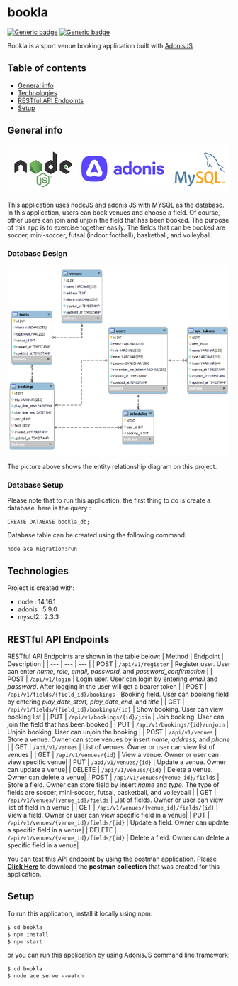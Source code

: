 # bookla
[![Generic badge](https://img.shields.io/badge/npm-v14.16.1-blue.svg)](https://shields.io/) [![Generic badge](https://img.shields.io/badge/node-6.14.12-green.svg)](https://shields.io/)

Bookla is a sport venue booking application built with [AdonisJS](https://adonisjs.com/)
## Table of contents
* [General info](#general-info)
* [Technologies](#technologies)
* [RESTful API Endpoints](#restful-api-endpoints)
* [Setup](#setup)

## General info
![tech-stack](/assets/images/techStack.png)

This application uses nodeJS and adonis JS with MYSQL as the database. In this application, users can book venues and choose a field. 
Of course, other users can join and unjoin the field that has been booked. The purpose of this app is to exercise together easily. The fields that can be booked are soccer, mini-soccer, futsal (indoor football), basketball, and volleyball.
### Database Design
![erd](/assets/images/erd.png)

The picture above shows the entity relationship diagram on this project.

### Database Setup
Please note that to run this application, the first thing to do is create a database. here is the query :
```
CREATE DATABASE bookla_db;
```
Database table can be created using the following command:
```
node ace migration:run
```

## Technologies
Project is created with:
* node : 14.16.1
* adonis : 5.9.0
* mysql2 : 2.3.3

## RESTful API Endpoints
RESTful API Endpoints are shown in the table below:
| Method | Endpoint | Description |
| --- | --- | --- |
| POST | `/api/v1/register` | Register user. User can enter *name, role, email, password,* and *password_confirmation* |
| POST | `/api/v1/login` | Login user. User can login by entering *email* and *password*. After logging in the user will get a bearer token  |
| POST | `/api/v1/fields/{field_id}/bookings` | Booking field. User can booking field by entering *play_date_start, play_date_end,* and *title* |
| GET | `/api/v1/fields/{field_id}/bookings/{id}` | Show booking. User can view booking list |
| PUT | `/api/v1/bookings/{id}/join` | Join booking. User can join the field that has been booked |
| PUT | `/api/v1/bookings/{id}/unjoin` | Unjoin booking. User can unjoin the booking |
| POST | `/api/v1/venues` | Store a venue. Owner can store venues by insert *name, address,* and *phone* |
| GET | `/api/v1/venues` | List of venues. Owner or user can view list of venues |
| GET | `/api/v1/venues/{id}` | View a venue. Owner or user can view specific venue|
| PUT | `/api/v1/venues/{id}` | Update a venue. Owner can update a venue|
| DELETE | `/api/v1/venues/{id}` | Delete a venue. Owner can delete a venue|
| POST | `/api/v1/venues/{venue_id}/fields` | Store a field. Owner can store field by insert *name* and *type*. The type of fields are soccer, mini-soccer, futsal, basketball, and volleyball |
| GET | `/api/v1/venues/{venue_id}/fields` | List of fields. Owner or user can view list of field in a venue |
| GET | `/api/v1/venues/{venue_id}/fields/{id}` | View a field. Owner or user can view specific field in a venue|
| PUT | `/api/v1/venues/{venue_id}/fields/{id}` | Update a field. Owner can update a specific field in a venue|
| DELETE | `/api/v1/venues/{venue_id}/fields/{id}` | Delete a field. Owner can delete a specific field in a venue|

You can test this API endpoint by using the postman application. Please [**Click Here**](/assets/postman-collection) to download the **postman collection** that was created for this application.

## Setup
To run this application, install it locally using npm:
```
$ cd bookla
$ npm install
$ npm start 
```
or you can run this application by using AdonisJS command line framework:
```
$ cd bookla
$ node ace serve --watch
```
